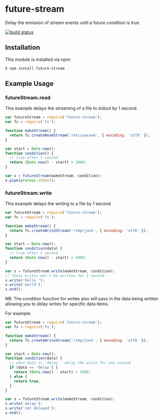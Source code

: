 # future-stream

Delay the emission of stream events until a future condition is true

[![build status](https://secure.travis-ci.org/eugeneware/future-stream.png)](http://travis-ci.org/eugeneware/future-stream)

## Installation

This module is installed via npm:

``` bash
$ npm install future-stream
```

## Example Usage

### futureStream.read

This example delays the streaming of a file to stdout by 1 second.

``` js
var futureStream = require('future-stream');
var fs = require('fs');

function makeStream() {
  return fs.createReadStream('/etc/passwd', { encoding: 'utf8' });
}

var start = Date.now();
function condition() {
  // true after 1 second
  return (Date.now() - start) > 1000;
}

var s = futureStream(makeStream, condition);
s.pipe(process.stdout);
```

### futureStream.write

This example delays the writing to a file by 1 second

``` js
var futureStream = require('future-stream');
var fs = require('fs');

function makeStream() {
  return fs.createWriteStream('/tmp/junk', { encoding: 'utf8' });
}

var start = Date.now();
function condition(data) {
  // true after 1 second
  return (Date.now() - start) > 1000;
}

var s = futureStream.write(makeStream, condition);
// these writes won't be written for 1 second
s.write('hello ');
s.write('world');
s.end();
```

NB: The condition function for writes also will pass in the data being
written allowing you to delay writes for specific data items.

For example:

``` js
var futureStream = require('future-stream');
var fs = require('fs');

function makeStream() {
  return fs.createWriteStream('/tmp/junk', { encoding: 'utf8' });
}

var start = Date.now();
function condition(data) {
  // when data is 'delay', delay the write for one second
  if (data == 'delay') {
    return (Date.now() - start) > 1000;
  } else {
    return true;
  }
}

var s = futureStream.write(makeStream, condition);
s.write('delay');
s.write('not delayed');
s.end();
```
